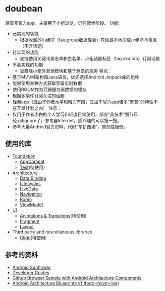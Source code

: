doubean
=======
豆瓣非官方app，主要用于小组浏览，仍在起步阶段。 功能:

* 已实现的功能
  * 根据收藏的小组ID（fav_group数据库表）在线或本地加载小组基本信息（不含话题）
* 待实现的功能
  * 支持使用关键词黑名单和白名单、小组话题标签（tag aka tab）订阅话题
* 不会实现的功能
  * 豆瓣除小组外其他模块和基于登录的服务 特点：
* 基于MVVM架构和Java语言，优先选择Android Jetpack库的组件
* 能够使用某种方式获取豆瓣实时数据
* 使用ROOM作为豆瓣服务器数据的缓存
* 根据多条件订阅关注的话题
* 轻量app（既由于作者水平和精力有限，又由于官方app诸多“累赘”的特性不在开发计划之内） 注意：
* 仅用于作者小白的个人学习和轻度日常使用，部分“非技术”细节已经.gitignore了，参考自Internet，感兴趣的可以搜一搜。
* 参考大量Android官方资料，代码“东拼西凑”，原创性极低。

使用的库
-------

* [Foundation][foundation]
  * [AppCompat][appcompat]
  * [Test][test]\(待使用\)
* [Architecture][arch]
  * [Data Binding][data-binding]
  * [Lifecycles][lifecycle]
  * [LiveData][livedata]
  * [Navigation][navigation]
  * [Room][room]
  * [ViewModel][viewmodel]
* [UI][ui]
  * [Animations & Transitions][animation]\(待使用\)
  * [Fragment][fragment]
  * [Layout][layout]
* Third party and miscellaneous libraries
  * [Glide][glide]\(待使用\)

[foundation]: https://developer.android.com/jetpack/components

[appcompat]: https://developer.android.com/topic/libraries/support-library/packages#v7-appcompat

[test]: https://developer.android.com/training/testing/

[arch]: https://developer.android.com/jetpack/arch/

[data-binding]: https://developer.android.com/topic/libraries/data-binding/

[lifecycle]: https://developer.android.com/topic/libraries/architecture/lifecycle

[livedata]: https://developer.android.com/topic/libraries/architecture/livedata

[navigation]: https://developer.android.com/topic/libraries/architecture/navigation/

[room]: https://developer.android.com/topic/libraries/architecture/room

[viewmodel]: https://developer.android.com/topic/libraries/architecture/viewmodel

[ui]: https://developer.android.com/guide/topics/ui

[animation]: https://developer.android.com/training/animation/

[fragment]: https://developer.android.com/guide/components/fragments

[layout]: https://developer.android.com/guide/topics/ui/declaring-layout

[glide]: https://bumptech.github.io/glide/

参考的资料
---------

* [Android Sunflower][sunflower]
* [Developer Guides][guides]
* [Github Browser Sample with Android Architecture Components][github-browser-sample]
* [Android Architecture Blueprints v1 (todo-mvvm-live)][todo-mvvm-live]

[sunflower]: https://github.com/android/sunflower

[guides]: https://developer.android.google.cn/guide

[github-browser-sample]: https://github.com/android/architecture-components-samples/tree/master/GithubBrowserSample

[todo-mvvm-live]: https://github.com/android/architecture-samples/tree/todo-mvvm-live


